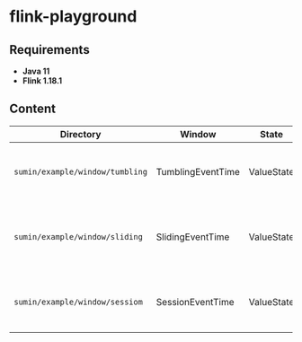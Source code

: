 # flink-playground

## Requirements
- **Java 11**
- **Flink 1.18.1**

## Content
| Directory                       | Window            | State      | source         | sink      | Description                                                |
|---------------------------------|-------------------|------------|----------------|-----------|------------------------------------------------------------|
| `sumin/example/window/tumbling` | TumblingEventTime | ValueState | FromElement    | print     | Fixed window Size with 10s, allow 5s lateness              |
| `sumin/example/window/sliding`  | SlidingEventTime  | ValueState | SourceFunction | print     | window is sliding every 5s with 20s size, allow 5s lateness |
| `sumin/example/window/sessiom`  | SessionEventTime  | ValueState | KafkaSource    | KafkaSink | window will end when time gap is 10s, allow 5s lateness    |
